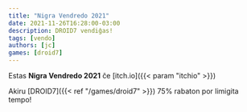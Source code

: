 ```yaml
---
title: "Nigra Vendredo 2021"
date: 2021-11-26T16:28:00-03:00
description: DROID7 vendiĝas!
tags: [vendo]
authors: [jc]
games: [droid7]
---
```


Estas **Nigra Vendredo 2021** ĉe [itch.io]({{< param "itchio" >}})

Akiru [DROID7]({{< ref "/games/droid7" >}}) 75% rabaton por limigita tempo!
